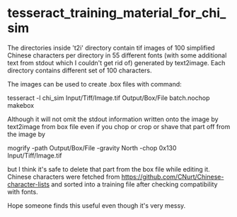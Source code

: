 # tesseract_training_material_for_chi_sim

The directories inside 't2i' directory contain tif images of 100 simplified Chinese characters per directory in 55 different fonts (with some additional text from stdout which I couldn't get rid of) generated by text2image. Each directory contains different set of 100 characters.

The images can be used to create .box files with command:


tesseract -l chi_sim Input/Tiff/Image.tif Output/Box/File batch.nochop makebox

Although it will not omit the stdout information written onto the image by text2image from box file even if you chop or crop or shave that part off from the image by

mogrify -path Output/Box/File  -gravity North -chop 0x130 Input/Tiff/Image.tif

but I think it's safe to delete that part from the box file while editing it.
Chinese characters were fetched from 
https://github.com/CNurt/Chinese-character-lists
and sorted into a training file after checking compatibility with fonts.

Hope someone finds this useful even though it's very messy.

